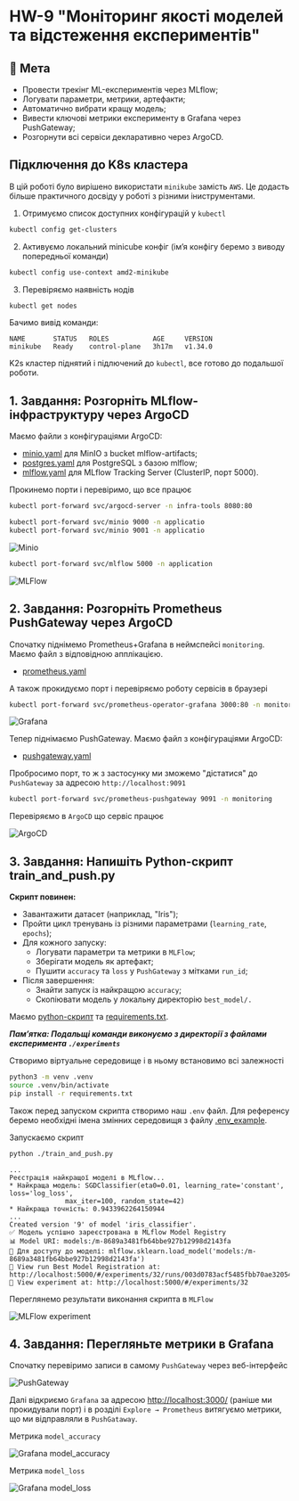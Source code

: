 # HW-9 "Моніторинг якості моделей та відстеження експериментів"

## 🎯 Мета
 - Провести трекінг ML-експериментів через MLflow;
 - Логувати параметри, метрики, артефакти;
 - Автоматично вибрати кращу модель;
 - Вивести ключові метрики експерименту в Grafana через PushGateway;
 - Розгорнути всі сервіси декларативно через ArgoCD.


## Підключення до K8s кластера

В цій роботі було вирішено використати `minikube` замість `AWS`. Це додасть більше практичного досвіду у роботі з різними іниструментами.

1. Отримуємо список доступних конфігурацій у `kubectl`
```bash
kubectl config get-clusters
```
2. Активуємо локальний minicube конфіг (імʼя конфігу беремо з виводу попередньої команди)
```bash
kubectl config use-context amd2-minikube
```
3. Перевіряємо наявність нодів
```bash
kubectl get nodes
```
Бачимо вивід команди:
```
NAME       STATUS   ROLES           AGE     VERSION
minikube   Ready    control-plane   3h17m   v1.34.0
```
K2s кластер піднятий і підлючений до `kubectl`, все готово до подальшої роботи.

## 1. Завдання: Розгорніть MLflow-інфраструктуру через ArgoCD

Маємо файли з конфігураціями ArgoCD:
 - [minio.yaml](./argocd/application/minio.yaml) для MinIO з bucket mlflow-artifacts;
 - [postgres.yaml](./argocd/application/postgres.yaml) для PostgreSQL з базою mlflow;
 - [mlflow.yaml](./argocd/application/mlflow.yaml) для MLflow Tracking Server (ClusterIP, порт 5000).

Прокинемо порти і перевіримо, що все працює
```bash
kubectl port-forward svc/argocd-server -n infra-tools 8080:80
```
```bash
kubectl port-forward svc/minio 9000 -n applicatio
kubectl port-forward svc/minio 9001 -n applicatio
```

![Minio](./images/minio.png)

```bash
kubectl port-forward svc/mlflow 5000 -n application
```

![MLFlow](./images/mlflow.png)

## 2. Завдання: Розгорніть Prometheus PushGateway через ArgoCD

Спочатку піднімемо Prometheus+Grafana в неймспейсі `monitoring`. Маємо файл з відповідною апплікацією.
 - [prometheus.yaml](./argocd/application/prometheus.yaml)

А також прокидуємо порт і перевіряємо роботу сервісів в браузері
```bash
kubectl port-forward svc/prometheus-operator-grafana 3000:80 -n monitoring
```
![Grafana](./images/grafana.png)

Тепер піднімаємо PushGateway. Маємо файл з конфігураціями ArgoCD:
 - [pushgateway.yaml](./argocd/application/pushgateway.yaml)

Пробросимо порт, то ж з застосунку ми зможемо "дістатися" до `PushGateway` за адресою `http://localhost:9091`
```bash
kubectl port-forward svc/prometheus-pushgateway 9091 -n monitoring
```

Перевіряємо в `ArgoCD` що сервіс працює

![ArgoCD](./images/argocd.png)

## 3. Завдання: Напишіть Python-скрипт train_and_push.py

**Скрипт повинен:**

- Завантажити датасет (наприклад, "Iris");
- Пройти цикл тренувань із різними параметрами (`learning_rate`, `epochs`);
- Для кожного запуску:
    - Логувати параметри та метрики в `MLFlow`;
    - Зберігати модель як артефакт;
    - Пушити `accuracy` та `loss` у `PushGateway` з мітками `run_id`;
- Після завершення:
    - Знайти запуск із найкращою `accuracy`;
    - Скопіювати модель у локальну директорію `best_model/.`


Маємо [python-скрипт](./experiments/train_and_push.py) та [requirements.txt](./experiments/requirements.txt).

***Памʼятка: Подальщі команди виконуємо з директорії з файлами експеримента `./experiments`***

Створимо віртуальне середовище і в ньому встановимо всі залежності
```bash
python3 -m venv .venv
source .venv/bin/activate
pip install -r requirements.txt
```
Також перед запуском скрипта створимо наш `.env` файл. Для референсу беремо необхідні імена змінних середовищя з файлу [.env_example](./experiments/.env_example).

Запускаємо скрипт
```bash
python ./train_and_push.py
```
```
...
Реєстрація найкращої моделі в MLflow...
* Найкраща модель: SGDClassifier(eta0=0.01, learning_rate='constant', loss='log_loss',
              max_iter=100, random_state=42)
* Найкраща точність: 0.9433962264150944
...
Created version '9' of model 'iris_classifier'.
✅ Модель успішно зареєстрована в MLflow Model Registry
📊 Model URI: models:/m-8689a3481fb64bbe927b12998d2143fa
🔗 Для доступу до моделі: mlflow.sklearn.load_model('models:/m-8689a3481fb64bbe927b12998d2143fa')
🏃 View run Best Model Registration at: http://localhost:5000/#/experiments/32/runs/003d0783acf5485fbb70ae32054f216a
🧪 View experiment at: http://localhost:5000/#/experiments/32
```

Переглянемо результати виконання скрипта в `MLFlow`

![MLFlow experiment](./images/mlflow_experiment.png)

## 4. Завдання: Перегляньте метрики в Grafana

Спочатку перевіримо записи в самому `PushGateway` через веб-інтерфейс

![PushGateway](./images/pushgateway.png)

Далі відкриємо `Grafana` за адресою [http://localhost:3000/](http://localhost:3000) (раніше ми прокидували порт) і в розділі `Explore → Prometheus` витягуємо метрики, що ми відправляли в `PushGataway`.

Метрика `model_accuracy`

![Grafana model_accuracy](./images/grafana_model_accuracy.png)

Метрика `model_loss`

![Grafana model_loss](./images/grafana_model_loss.png)

